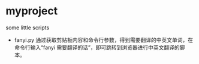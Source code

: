# myproject
some little scripts

* fanyi.py 通过获取剪贴板内容和命令行参数，得到需要翻译的中英文单词，在命令行输入“fanyi 需要翻译的话”，即可跳转到浏览器进行中英文翻译的脚本。
